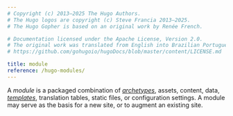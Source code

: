 ```yaml
---
# Copyright (c) 2013–2025 The Hugo Authors.
# The Hugo logos are copyright (c) Steve Francia 2013–2025.
# The Hugo Gopher is based on an original work by Renée French.

# Documentation licensed under the Apache License, Version 2.0.
# The original work was translated from English into Brazilian Portuguese.
# https://github.com/gohugoio/hugoDocs/blob/master/content/LICENSE.md

title: module
reference: /hugo-modules/
---
```


A _module_ is a packaged combination of [_archetypes_](g), assets, content, data, [_templates_](g), translation tables, static files, or configuration settings. A module may serve as the basis for a new site, or to augment an existing site.
